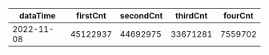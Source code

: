 |dataTime|firstCnt|secondCnt|thirdCnt|fourCnt|
|-|-|-|-|-|
|2022-11-08|45122937|44692975|33671281|7559702|